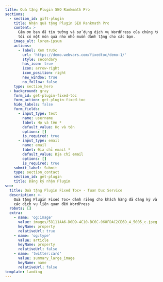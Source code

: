 ```yaml
---
title: Quà tặng Plugin SEO Rankmath Pro
sections:
  - section_id: gift-plugin
    title: Nhận quà tặng Plugin SEO Rankmath Pro
    content: >
      Cảm ơn bạn đã tin tưởng và sử dụng dịch vụ WordPress của chúng tôi, chúng
      tôi có một món quà nho nhỏ muốn dành tặng cho các bạn.
    image_alt: lorem-ipsum
    actions:
      - label: Xem trước
        url: 'https://demo.webvars.com/fixedtoc/demo-1/'
        style: secondary
        has_icon: true
        icon: arrow-right
        icon_position: right
        new_window: true
        no_follow: false
    type: section_hero
  - background: gray
    form_id: get-plugin-fixed-toc
    form_action: get-plugin-fixed-toc
    hide_labels: false
    form_fields:
      - input_type: text
        name: username
        label: Họ và tên *
        default_value: Họ và tên
        options: []
        is_required: true
      - input_type: email
        name: email
        label: Địa chỉ email *
        default_value: Địa chỉ email
        options: []
        is_required: true
    submit_label: Submit
    type: section_contact
    section_id: get-plugin
    title: Đăng ký nhận Plugin
seo:
  title: Quà tặng Plugin Fixed Toc+ - Tuan Duc Service
  description: >-
    Quà tặng Plugin Fixed Toc+ dành riêng cho khách hàng đã đăng ký và sử dụng
    các dịch vụ liên quan đến WordPress
  robots: []
  extra:
    - name: 'og:image'
      value: images/58111AA6-D0D9-4C10-BC6C-068FDAC2CE6D_4_5005_c.jpeg
      keyName: property
      relativeUrl: true
    - name: 'og:type'
      value: article
      keyName: property
      relativeUrl: false
    - name: 'twitter:card'
      value: summary_large_image
      keyName: name
      relativeUrl: false
template: landing
---
```

